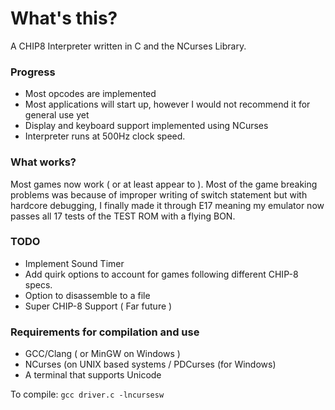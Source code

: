 # What's this?

A CHIP8 Interpreter written in C and the NCurses Library.

### Progress

  * Most opcodes are implemented
  * Most applications will start up, however I would not recommend it for general use yet
  * Display and keyboard support implemented using NCurses
  * Interpreter runs at 500Hz clock speed.

### What works?

Most games now work ( or at least appear to ). Most of the game breaking problems was because of improper writing of switch statement but with hardcore debugging, I finally made it through E17 meaning my emulator now passes all 17 tests of the TEST ROM with a flying BON.


### TODO
  * Implement Sound Timer
  * Add quirk options to account for games following different CHIP-8 specs.
  * Option to disassemble to a file
  * Super CHIP-8 Support ( Far future )
  

### Requirements for compilation and use

  * GCC/Clang ( or MinGW on Windows )
  * NCurses (on UNIX based systems / PDCurses (for Windows)
  * A terminal that supports Unicode


To compile: `gcc driver.c -lncursesw`
